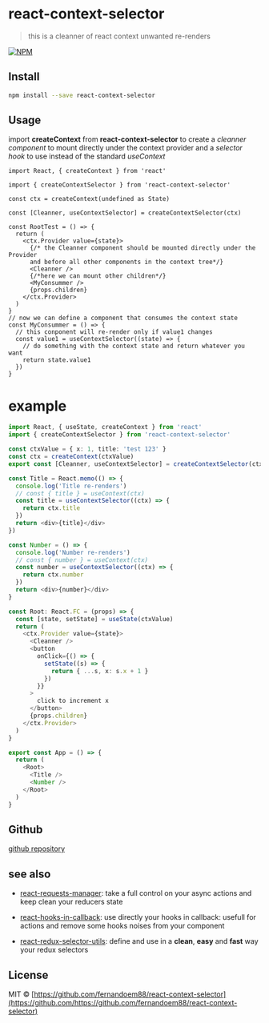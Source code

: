 # react-context-selector

> this is a cleanner of react context unwanted re-renders

[![NPM](https://img.shields.io/npm/v/react-context-selector.svg)](https://www.npmjs.com/package/react-context-selector)

## Install

```bash
npm install --save react-context-selector
```

## Usage

import **createContext** from **react-context-selector** to create a _cleanner component_ to mount directly under the context provider and a _selector hook_ to use instead of the standard _useContext_

```tsx
import React, { createContext } from 'react'

import { createContextSelector } from 'react-context-selector'

const ctx = createContext(undefined as State)

const [Cleanner, useContextSelector] = createContextSelector(ctx)

const RootTest = () => {
  return (
    <ctx.Provider value={state}>
      {/* the Cleanner component should be mounted directly under the Provider
      and before all other components in the context tree*/}
      <Cleanner />
      {/*here we can mount other children*/}
      <MyConsummer />
      {props.children}
    </ctx.Provider>
  )
}
// now we can define a component that consumes the context state
const MyConsummer = () => {
  // this conponent will re-render only if value1 changes
  const value1 = useContextSelector((state) => {
    // do something with the context state and return whatever you want
    return state.value1
  })
}
```

# example

```ts
import React, { useState, createContext } from 'react'
import { createContextSelector } from 'react-context-selector'

const ctxValue = { x: 1, title: 'test 123' }
const ctx = createContext(ctxValue)
export const [Cleanner, useContextSelector] = createContextSelector(ctx)

const Title = React.memo(() => {
  console.log('Title re-renders')
  // const { title } = useContext(ctx)
  const title = useContextSelector((ctx) => {
    return ctx.title
  })
  return <div>{title}</div>
})

const Number = () => {
  console.log('Number re-renders')
  // const { number } = useContext(ctx)
  const number = useContextSelector((ctx) => {
    return ctx.number
  })
  return <div>{number}</div>
}

const Root: React.FC = (props) => {
  const [state, setState] = useState(ctxValue)
  return (
    <ctx.Provider value={state}>
      <Cleanner />
      <button
        onClick={() => {
          setState((s) => {
            return { ...s, x: s.x + 1 }
          })
        }}
      >
        click to increment x
      </button>
      {props.children}
    </ctx.Provider>
  )
}

export const App = () => {
  return (
    <Root>
      <Title />
      <Number />
    </Root>
  )
}
```

## Github

[github repository](https://github.com/fernandoem88/react-context-selector)

## see also

- [react-requests-manager](https://www.npmjs.com/package/react-requests-manager): take a full control on your async actions and keep clean your reducers state

- [react-hooks-in-callback](https://www.npmjs.com/package/react-hooks-in-callback): use directly your hooks in callback: usefull for actions and remove some hooks noises from your component

- [react-redux-selector-utils](https://www.npmjs.com/package/react-redux-selector-utils): define and use in a **clean**, **easy** and **fast** way your redux selectors

## License

MIT © [https://github.com/fernandoem88/react-context-selector](https://github.com/https://github.com/fernandoem88/react-context-selector)
